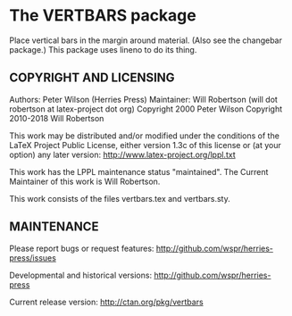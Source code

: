 
The VERTBARS package
====================

Place vertical bars in the margin around material.
(Also see the changebar package.)
This package uses lineno to do its thing.



COPYRIGHT AND LICENSING
-----------------------

Authors: Peter Wilson (Herries Press)
Maintainer: Will Robertson (will dot robertson at latex-project dot org)
Copyright 2000 Peter Wilson
Copyright 2010-2018 Will Robertson


This work may be distributed and/or modified under the
conditions of the LaTeX Project Public License, either
version 1.3c of this license or (at your option) any
later version: <http://www.latex-project.org/lppl.txt>

This work has the LPPL maintenance status "maintained".
The Current Maintainer of this work is Will Robertson.

This work consists of the files vertbars.tex and vertbars.sty.



MAINTENANCE
-----------

Please report bugs or request features:
  <http://github.com/wspr/herries-press/issues>

Developmental and historical versions:
  <http://github.com/wspr/herries-press>

Current release version:
  <http://ctan.org/pkg/vertbars>

